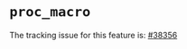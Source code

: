 # `proc_macro`

The tracking issue for this feature is: [#38356]

[#38356]: https://github.com/rust-lang/rust/issues/38356



